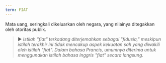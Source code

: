 ```yaml
---
term: FIAT
---
```


Mata uang, seringkali dikeluarkan oleh negara, yang nilainya ditegakkan oleh otoritas publik.

> ► *Istilah "fiat" terkadang diterjemahkan sebagai "fidusia," meskipun istilah terakhir ini tidak mencakup aspek kekuatan sah yang diwakili oleh istilah "fiat". Dalam bahasa Prancis, umumnya diterima untuk menggunakan istilah bahasa Inggris "fiat" secara langsung.*